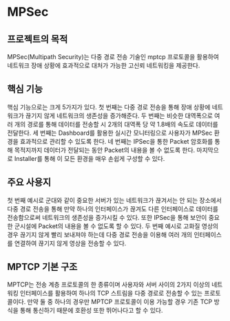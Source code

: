 
# MPSec

## 프로젝트의 목적
MPSec(Multipath Security)는 다중 경로 전송 기술인 mptcp 프로토콜을 활용하여 네트워크 장애 상황에 효과적으로 대처가 가능한 고신뢰 네트워킹을 제공한다.

## 핵심 기능
핵심 기능으로는 크게 5가지가 있다. 첫 번째는 다중 경로 전송을 통해 장애 상황에 네트워크가 끊기지 않게 네트워크의 생존성을 증가해준다. 두 번째는 비슷한 대역폭으로 여러 개의 경로를 통해 데이터를 전송할 시 2개의 대역폭 당 약 1.8배의 속도로 데이터를 전달한다. 세 번째는 Dashboard를 활용한 실시간 모니터링으로 사용자가 MPSec 환경을 효과적으로 관리할 수 있도록 한다. 네 번째는 IPSec을 통한 Packet 암호화를 통해 목적지까지 데이터가 전달되는 동안 Packet의 내용을 볼 수 없도록 한다. 마지막으로 Installer를 통해 이 모든 환경을 매우 손쉽게 구성할 수 있다.

## 주요 사용지
첫 번째 예시로 군대와 같이 중요한 서버가 있는 네트워크가 끊겨서는 안 되는 장소에서 다중 경로 전송을 통해 만약 하나의 인터페이스가 끊겨도 다른 인터페이스로 데이터를 전송함으로써 네트워크의 생존성을 증가시킬 수 있다. 또한 IPSec을 통해 보안이 중요한 군시설에 Packet의 내용을 볼 수 없도록 할 수 있다. 두 번째 예시로 고화질 영상의 경우 끊기지 않게 빨리 보내져야 하는데 다중 경로 전송을 이용해 여러 개의 인터페이스를 연결하여 끊기지 않게 영상을 전송할 수 있다.

## MPTCP 기본 구조
MPTCP는 전송 계층 프로토콜의 한 종류이며 사용자와 서버 사이의 2가지 이상의 네트워킹 인터페이스를 활용하여 하나의 TCP 스트림을 다중 경로로 전송할 수 있는 프로토콜이다. 만약 둘 중 하나의 경우만 MPTCP 프로토콜이 이용 가능할 경우 기존 TCP 방식을 통해 통신하기 때문에 호환성 또한 뛰어나다고 할 수 있다.
